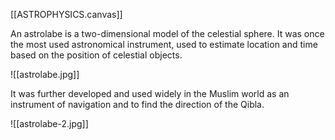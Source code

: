 [[ASTROPHYSICS.canvas]]

An astrolabe is a two-dimensional model of the celestial sphere. It was once the most used astronomical instrument, used to estimate location and time based on the position of celestial objects.

![[astrolabe.jpg]]

It was further developed and used widely in the Muslim world as an instrument of navigation and to find the direction of the Qibla.

![[astrolabe-2.jpg]]
